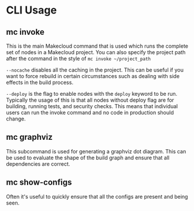 # CLI Usage

## mc invoke

This is the main Makecloud command that is used which runs the complete set of nodes in a Makecloud project. You can also specify the project path after the command in the style of `mc invoke ~/project_path`

`--nocache` disables all the caching in the project. This can be useful if you want to force rebuild in certain circumstances such as dealing with side effects in the build process.

`--deploy` is the flag to enable nodes with the `deploy` keyword to be run. Typically the usage of this is that all nodes without deploy flag are for building, running tests, and security checks. This means that individual users can run the invoke command and no code in production should change.

## mc graphviz

This subcommand is used for generating a graphviz dot diagram. This can be used to evaluate the shape of the build graph and ensure that all dependencies are correct.

## mc show-configs

Often it's useful to quickly ensure that all the configs are present and being seen.
